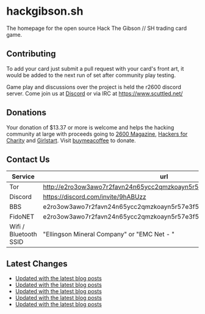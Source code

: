 # hackgibson.sh
The homepage for the open source Hack The Gibson // SH trading card game.


## Contributing

To add your card just submit a pull request with your card's front art, it would be added to the next run of set after community play testing.

Game play and discussions over the project is held the r2600 discord server. Come join us at [Discord](https://discord.com/invite/9hABUzz) or via IRC at https://www.scuttled.net/


## Donations

Your donation of $13.37 or more is welcome and helps the hacking community at large with proceeds going to [2600 Magazine](https://2600.com/), [Hackers for Charity](https://hackersforcharity.org) and [Girlstart](https://girlstart.org).  Visit [buymeacoffee](https://www.buymeacoffee.com/hackgibson.sh) to donate.


## Contact Us

Service | url
-|-
Tor | http://e2ro3ow3awo7r2favn24n65ycc2qmzkoayn5r57e3f56nvjwdcgg32ad.onion
Discord | https://discord.com/invite/9hABUzz
BBS | e2ro3ow3awo7r2favn24n65ycc2qmzkoayn5r57e3f56nvjwdcgg32ad.onion:23
FidoNET | e2ro3ow3awo7r2favn24n65ycc2qmzkoayn5r57e3f56nvjwdcgg32ad.onion:24554
Wifi / Bluetooth SSID | "Ellingson Mineral Company" or "EMC Net - <fidonet address>"

## Latest Changes
<!-- BLOG-POST-LIST:START -->
- [Updated with the latest blog posts](https://github.com/DFW2600/hackgibson.sh/commit/8f9f3ac4be3ffbd3ac5827533562a0df6c5d5de5)
- [Updated with the latest blog posts](https://github.com/DFW2600/hackgibson.sh/commit/c13c331b86edc9bed4bde960b21305f9bd7555cc)
- [Updated with the latest blog posts](https://github.com/DFW2600/hackgibson.sh/commit/dcefba33209c72edcc5c5e408030bc5b3940f874)
- [Updated with the latest blog posts](https://github.com/DFW2600/hackgibson.sh/commit/8b3057b6af8bca619f99f7b099c6adc7386b08ac)
- [Updated with the latest blog posts](https://github.com/DFW2600/hackgibson.sh/commit/e5b085e7694345113ae26618dfc9fc7a2811bf4b)
<!-- BLOG-POST-LIST:END -->
